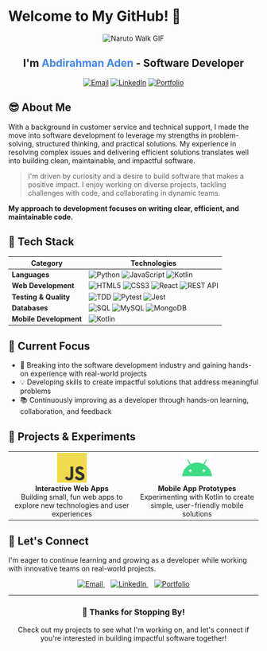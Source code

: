 # Welcome to My GitHub! 👋

<div align="center">
  <img src="https://github.com/user-attachments/assets/fad07b37-1873-4687-8867-93c9bc0332b5" alt="Naruto Walk GIF" width="500px">
  
  <h2>I'm <span style="color:#4285F4">Abdirahman Aden</span> - Software Developer</h2>
  
  [![Email](https://img.shields.io/badge/Email-mr.aaden10%40gmail.com-red?style=flat-square&logo=gmail)](mailto:mr.aaden10@gmail.com)
  [![LinkedIn](https://img.shields.io/badge/LinkedIn-Connect-blue?style=flat-square&logo=linkedin)](https://linkedin.com/in/yourprofile)
  [![Portfolio](https://img.shields.io/badge/Portfolio-Visit-brightgreen?style=flat-square&logo=github)](https://portfolio-website-woy7.onrender.com/)
</div>

## 😎 About Me

With a background in customer service and technical support, I made the move into software development to leverage my strengths in problem-solving, structured thinking, and practical solutions. My experience in resolving complex issues and delivering efficient solutions translates well into building clean, maintainable, and impactful software.

> I'm driven by curiosity and a desire to build software that makes a positive impact. I enjoy working on diverse projects, tackling challenges with code, and collaborating in dynamic teams.

**My approach to development focuses on writing clear, efficient, and maintainable code.**

## 🔧 Tech Stack

<div align="center">

| Category | Technologies |
|----------|-------------|
| **Languages** | ![Python](https://img.shields.io/badge/-Python-3776AB?style=flat-square&logo=python&logoColor=white) ![JavaScript](https://img.shields.io/badge/-JavaScript-F7DF1E?style=flat-square&logo=javascript&logoColor=black) ![Kotlin](https://img.shields.io/badge/-Kotlin-0095D5?style=flat-square&logo=kotlin&logoColor=white) |
| **Web Development** | ![HTML5](https://img.shields.io/badge/-HTML5-E34F26?style=flat-square&logo=html5&logoColor=white) ![CSS3](https://img.shields.io/badge/-CSS3-1572B6?style=flat-square&logo=css3&logoColor=white) ![React](https://img.shields.io/badge/-React-61DAFB?style=flat-square&logo=react&logoColor=black) ![REST API](https://img.shields.io/badge/-REST%20APIs-FF6C37?style=flat-square&logo=postman&logoColor=white) |
| **Testing & Quality** | ![TDD](https://img.shields.io/badge/-TDD-4479A1?style=flat-square) ![Pytest](https://img.shields.io/badge/-Pytest-0A9EDC?style=flat-square&logo=pytest&logoColor=white) ![Jest](https://img.shields.io/badge/-Jest-C21325?style=flat-square&logo=jest&logoColor=white) |
| **Databases** | ![SQL](https://img.shields.io/badge/-SQL-4479A1?style=flat-square&logo=mysql&logoColor=white) ![MySQL](https://img.shields.io/badge/-MySQL-4479A1?style=flat-square&logo=mysql&logoColor=white) ![MongoDB](https://img.shields.io/badge/-MongoDB-47A248?style=flat-square&logo=mongodb&logoColor=white) |
| **Mobile Development** | ![Kotlin](https://img.shields.io/badge/-Kotlin%20for%20Android-0095D5?style=flat-square&logo=android&logoColor=white) |

</div>

## 🎯 Current Focus

- 🚀 Breaking into the software development industry and gaining hands-on experience with real-world projects
- 💡 Developing skills to create impactful solutions that address meaningful problems
- 📚 Continuously improving as a developer through hands-on learning, collaboration, and feedback

## 🌱 Projects & Experiments

<div align="center">
  <table>
    <tr>
      <td align="center">
        <img src="https://raw.githubusercontent.com/github/explore/80688e429a7d4ef2fca1e82350fe8e3517d3494d/topics/javascript/javascript.png" width="60px" alt="Web Apps">
        <br>
        <b>Interactive Web Apps</b>
        <br>
        Building small, fun web apps to explore new technologies and user experiences
      </td>
      <td align="center">
        <img src="https://raw.githubusercontent.com/github/explore/80688e429a7d4ef2fca1e82350fe8e3517d3494d/topics/android/android.png" width="60px" alt="Mobile Apps">
        <br>
        <b>Mobile App Prototypes</b>
        <br>
        Experimenting with Kotlin to create simple, user-friendly mobile solutions
      </td>
    </tr>
  </table>
</div>

## 🤝 Let's Connect

I'm eager to continue learning and growing as a developer while working with innovative teams on real-world projects.

<div align="center">
  <a href="mailto:mr.aaden10@gmail.com">
    <img src="https://img.shields.io/badge/Email-Contact%20Me-red?style=for-the-badge&logo=gmail" alt="Email">
  </a>
  &nbsp;&nbsp;
  <a href="https://linkedin.com/in/yourprofile">
    <img src="https://img.shields.io/badge/LinkedIn-Connect-blue?style=for-the-badge&logo=linkedin" alt="LinkedIn">
  </a>
  &nbsp;&nbsp;
  <a href="https://portfolio-website-woy7.onrender.com/">
    <img src="https://img.shields.io/badge/Portfolio-Visit-brightgreen?style=for-the-badge&logo=github" alt="Portfolio">
  </a>
</div>

---

<div align="center">
  <h3>🚀 Thanks for Stopping By!</h3>
  <p>Check out my projects to see what I'm working on, and let's connect if you're interested in building impactful software together!</p>
  

</div>
